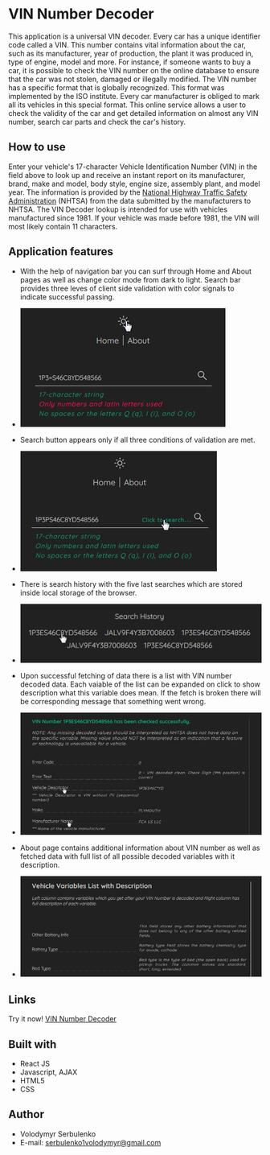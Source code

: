 #  VIN Number Decoder

This application is a universal VIN decoder. Every car has a unique identifier code called a VIN. This number contains vital information about the car, such as its manufacturer, year of production, the plant it was produced in, type of engine, model and more. For instance, if someone wants to buy a car, it is possible to check the VIN number on the online database to ensure that the car was not stolen, damaged or illegally modified. The VIN number has a specific format that is globally recognized. This format was implemented by the ISO institute. Every car manufacturer is obliged to mark all its vehicles in this special format. This online service allows a user to check the validity of the car and get detailed information on almost any VIN number, search car parts and check the car's history.

##  How to use
Enter your vehicle's 17-character Vehicle Identification Number (VIN) in the field above to look up and receive an instant report on its manufacturer, brand, make and model, body style, engine size, assembly plant, and model year. The information is provided by the [National Highway Traffic Safety Administration](https://www.nhtsa.gov/) (NHTSA) from the data submitted by the manufacturers to NHTSA. The VIN Decoder lookup is intended for use with vehicles manufactured since 1981. If your vehicle was made before 1981, the VIN will most likely contain 11 characters.

##  Application features
- With the help of navigation bar you can surf through Home and About pages as well as change color mode from dark to light. Search bar provides three leves of client side validation with color signals to indicate successful passing.
- ![](./src/preview/slide_1.png)

- Search button appears only if all three conditions of validation are met.
- ![](./src/preview/slide_2.png)

- There is search history with the five last searches which are stored inside local storage of the browser. 
- ![](./src/preview/slide_3.png)

- Upon successful fetching of data there is a list with VIN number decoded data. Each vaiable of the list can be expanded on click to show description what this variable does mean. If the fetch is broken there will be corresponding message that something went wrong.
- ![](./src/preview/slide_4.png)

- About page contains additional information about VIN number as well as fetched data with full list of all possible decoded variables with it description.
- ![](./src/preview/slide_5.png)

##  Links
Try it now! [VIN Number Decoder ](https://vvv-sss.github.io/vin_decoder/)

##  Built with

- React JS
- Javascript, AJAX
- HTML5
- CSS

##  Author

- Volodymyr Serbulenko
- E-mail: serbulenko1volodymyr@gmail.com